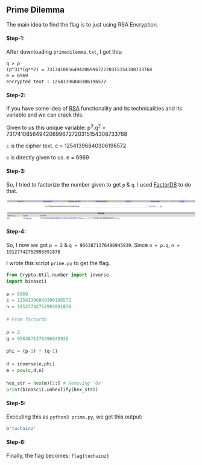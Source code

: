 ## Prime Dilemma

The main idea to find the flag is to just using RSA Encryption.

#### Step-1:
After downloading `primedilemma.txt`, I got this:

```
q > p
(p^3)*(q**2) = 731741085649420699672720315154308733768
e = 6969
encrypted text : 12541396840306196572
```

#### Step-2:
If you have some idea of [RSA](https://en.wikipedia.org/wiki/RSA_(cryptosystem)) functionality and its technicalities and its variable and we can crack this.

Given to us this unique variable:
p<sup>3</sup>.q<sup>2</sup> = 731741085649420699672720315154308733768

`c` is the cipher text. 
c = 12541396840306196572

`e` is directly given to us.
e = 6969

#### Step-3:
So, I tried to factorize the number given to get `p` & `q`. I used [FactorDB](http://factordb.com/) to do that.

<img src="Factor.png">

#### Step-4:
So, I now we got `p = 2` & `q = 9563871376496945939`. Since `n = p.q`, 
`n = 19127742752993891878`

I wrote this script `prime.py` to get the flag.

```py
from Crypto.Util.number import inverse
import binascii

e = 6969
c = 12541396840306196572
n = 19127742752993891878

# From factordb

p = 2
q = 9563871376496945939

phi = (p-1) * (q-1)

d = inverse(e,phi)
m = pow(c,d,n)

hex_str = hex(m)[2:] # Removing '0x'
print(binascii.unhexlify(hex_str))
```

#### Step-5:
Executing this as `python3 prime.py`, we get this output:

```bash
b'tuchainz'
```

#### Step-6:
Finally, the flag becomes:
`flag{tuchainz}`